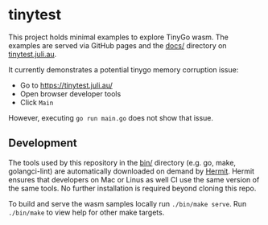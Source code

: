 # tinytest

This project holds minimal examples to explore TinyGo wasm. The examples
are served via GitHub pages and the [docs/](docs) directory on
[tinytest.juli.au](https://tinytest.juli.au).

It currently demonstrates a potential tinygo memory corruption issue:

- Go to https://tinytest.juli.au/
- Open browser developer tools
- Click `Main`

However, executing `go run main.go` does not show that issue.

## Development

The tools used by this repository in the [bin/](bin) directory (e.g. go,
make, golangci-lint) are automatically downloaded on demand by
[Hermit]. Hermit ensures that developers on Mac or Linus as well CI use
the same version of the same tools. No further installation is required
beyond cloning this repo. 

To build and serve the wasm samples locally run `./bin/make serve`. Run
`./bin/make` to view help for other make targets.

[Hermit]: https://cashapp.github.io/hermit/
